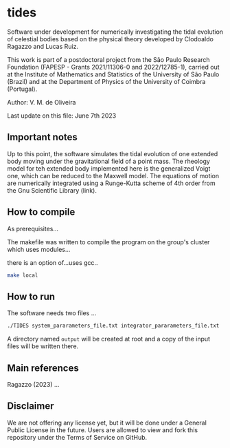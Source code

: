 # tides
Software under development for numerically investigating the tidal evolution of celestial bodies based on the physical theory developed by Clodoaldo Ragazzo and Lucas Ruiz.

This work is part of a postdoctoral project from the São Paulo Research Foundation (FAPESP - Grants 2021/11306-0 and 2022/12785-1), carried out at the Institute of Mathematics and Statistics of the University of São Paulo (Brazil) and at the Department of Physics of the University of Coimbra (Portugal).

Author: V. M. de Oliveira

Last update on this file: June 7th 2023

## Important notes
Up to this point, the software simulates the tidal evolution of one extended body moving under the gravitational field of a point mass. The rheology model for teh extended body implemented here is the generalized Voigt one, which can be reduced to the Maxwell model.
The equations of motion are numerically integrated using a Runge-Kutta scheme of 4th order from the Gnu Scientific Library (link).

## How to compile

As prerequisites...

The makefile was written to compile the program on the group's cluster which uses modules...

there is an option of...uses gcc..

```sh
make local
```

## How to run
The software needs two files ...

```sh
./TIDES system_pararameters_file.txt integrator_pararameters_file.txt
```

A directory named ``output`` will be created at root and a copy of the input files will be written there.

## Main references
Ragazzo (2023) ...

## Disclaimer
We are not offering any license yet, but it will be done under a General Public License in the future. Users are allowed to view and fork this repository under the Terms of Service on GitHub.
